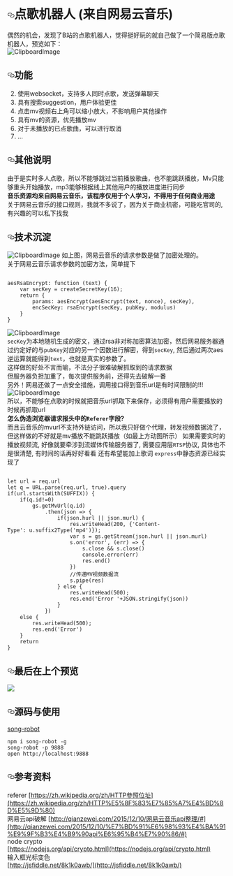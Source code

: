 # [<svg aria-hidden="true" class="deep-link-icon" height="16" version="1.1" width="16"><path d="M4 9h1v1H4c-1.5 0-3-1.69-3-3.5S2.55 3 4 3h4c1.45 0 3 1.69 3 3.5 0 1.41-.91 2.72-2 3.25V8.59c.58-.45 1-1.27 1-2.09C10 5.22 8.98 4 8 4H4c-.98 0-2 1.22-2 2.5S3 9 4 9zm9-3h-1v1h1c1 0 2 1.22 2 2.5S13.98 12 13 12H9c-.98 0-2-1.22-2-2.5 0-.83.42-1.64 1-2.09V6.25c-1.09.53-2 1.84-2 3.25C6 11.31 7.55 13 9 13h4c1.45 0 3-1.69 3-3.5S14.5 6 13 6z"/></svg>](#点歌机器人-来自网易云音乐)点歌机器人 (来自网易云音乐)
偶然的机会，发现了B站的点歌机器人，觉得挺好玩的就自己做了一个简易版点歌机器人，预览如下：  
![ClipboardImage](https://raw.githubusercontent.com/moyuyc/request-song-robot/master/upload/1471705339720.png)  

## [<svg aria-hidden="true" class="deep-link-icon" height="16" version="1.1" width="16"><path d="M4 9h1v1H4c-1.5 0-3-1.69-3-3.5S2.55 3 4 3h4c1.45 0 3 1.69 3 3.5 0 1.41-.91 2.72-2 3.25V8.59c.58-.45 1-1.27 1-2.09C10 5.22 8.98 4 8 4H4c-.98 0-2 1.22-2 2.5S3 9 4 9zm9-3h-1v1h1c1 0 2 1.22 2 2.5S13.98 12 13 12H9c-.98 0-2-1.22-2-2.5 0-.83.42-1.64 1-2.09V6.25c-1.09.53-2 1.84-2 3.25C6 11.31 7.55 13 9 13h4c1.45 0 3-1.69 3-3.5S14.5 6 13 6z"/></svg>](#功能)功能

2. 使用websocket，支持多人同时点歌，发送弹幕聊天
4. 具有搜索suggestion，用户体验更佳
6. 点击mv视频右上角可以缩小放大，不影响用户其他操作
8. 具有mv的资源，优先播放mv
10. 对于未播放的已点歌曲，可以进行取消
12. ...

## [<svg aria-hidden="true" class="deep-link-icon" height="16" version="1.1" width="16"><path d="M4 9h1v1H4c-1.5 0-3-1.69-3-3.5S2.55 3 4 3h4c1.45 0 3 1.69 3 3.5 0 1.41-.91 2.72-2 3.25V8.59c.58-.45 1-1.27 1-2.09C10 5.22 8.98 4 8 4H4c-.98 0-2 1.22-2 2.5S3 9 4 9zm9-3h-1v1h1c1 0 2 1.22 2 2.5S13.98 12 13 12H9c-.98 0-2-1.22-2-2.5 0-.83.42-1.64 1-2.09V6.25c-1.09.53-2 1.84-2 3.25C6 11.31 7.55 13 9 13h4c1.45 0 3-1.69 3-3.5S14.5 6 13 6z"/></svg>](#其他说明)其他说明
由于是实时多人点歌，所以不能够跳过当前播放歌曲，也不能跳跃播放，Mv只能够重头开始播放，mp3能够根据线上其他用户的播放进度进行同步  
**音乐资源均来自网易云音乐，该程序仅用于个人学习，不得用于任何商业用途**  
关于网易云音乐的接口规则，我就不多说了，因为关于商业机密，可能吃官司的,有兴趣的可以私下找我  
## [<svg aria-hidden="true" class="deep-link-icon" height="16" version="1.1" width="16"><path d="M4 9h1v1H4c-1.5 0-3-1.69-3-3.5S2.55 3 4 3h4c1.45 0 3 1.69 3 3.5 0 1.41-.91 2.72-2 3.25V8.59c.58-.45 1-1.27 1-2.09C10 5.22 8.98 4 8 4H4c-.98 0-2 1.22-2 2.5S3 9 4 9zm9-3h-1v1h1c1 0 2 1.22 2 2.5S13.98 12 13 12H9c-.98 0-2-1.22-2-2.5 0-.83.42-1.64 1-2.09V6.25c-1.09.53-2 1.84-2 3.25C6 11.31 7.55 13 9 13h4c1.45 0 3-1.69 3-3.5S14.5 6 13 6z"/></svg>](#技术沉淀)技术沉淀
![ClipboardImage](https://raw.githubusercontent.com/moyuyc/request-song-robot/master/upload/1471696540554.png)
如上图，网易云音乐的请求参数是做了加密处理的。<br>
关于网易云音乐请求参数的加密方法，简单提下  

```
 
aesRsaEncrypt: function (text) {
    var secKey = createSecretKey(16);
    return {
        params: aesEncrypt(aesEncrypt(text, nonce), secKey),
        encSecKey: rsaEncrypt(secKey, pubKey, modulus)
    }
}

```

![ClipboardImage](https://raw.githubusercontent.com/moyuyc/request-song-robot/master/upload/1471697286239.png)  
`secKey`为本地随机生成的密文，通过rsa非对称加密算法加密，然后网易服务器通过约定好的与`pubKey`对应的另一个因数进行解密，得到`secKey`, 然后通过两次aes逆运算就能得到`text`，也就是真实的参数了。  
这样做的好处不言而喻，不法分子很难破解抓取到的请求数据<br>
但服务器负担加重了，每次提供服务前，还得先去破解一番  
另外！网易还做了一点安全措施，调用接口得到音乐url是有时间限制的!!!  
![ClipboardImage](https://raw.githubusercontent.com/moyuyc/request-song-robot/master/upload/1471697765689.png)  
所以，不能够在点歌的时候就把音乐url抓取下来保存，必须得有用户需要播放的时候再抓取url  
**怎么伪造浏览器请求报头中的`Referer`字段?**  
而且云音乐的mvurl不支持外链访问，所以我只好做个代理，转发视频数据流了，但这样做的不好就是mv播放不能跳跃播放（如最上方动图所示）
如果需要实时的播放视频流, 好像就要牵涉到流媒体传输服务器了, 需要应用层`RTSP`协议, 具体也不是很清楚, 有时间的话再好好看看
还有希望能加上歌词
`express`中静态资源已经实现了  

```
 
let url = req.url
let q = URL.parse(req.url, true).query
if(url.startsWith(SUFFIX)) {
    if(q.id!=0)
        gs.getMvUrl(q.id)
            .then(json => {
                if(json.hurl || json.murl) {
                    res.writeHead(200, {'Content-Type': u.suffix2Type('mp4')});
                    var s = gs.getStream(json.hurl || json.murl)
                    s.on('error', (err) => {
                        s.close && s.close()
                        console.error(err)
                        res.end()
                    })
                    //传递MV视频数据流 
                    s.pipe(res)
                } else {
                    res.writeHead(500);
                    res.end('Error '+JSON.stringify(json))
                }
            })
    else {
        res.writeHead(500);
        res.end('Error')
    }
    return
}

```

## [<svg aria-hidden="true" class="deep-link-icon" height="16" version="1.1" width="16"><path d="M4 9h1v1H4c-1.5 0-3-1.69-3-3.5S2.55 3 4 3h4c1.45 0 3 1.69 3 3.5 0 1.41-.91 2.72-2 3.25V8.59c.58-.45 1-1.27 1-2.09C10 5.22 8.98 4 8 4H4c-.98 0-2 1.22-2 2.5S3 9 4 9zm9-3h-1v1h1c1 0 2 1.22 2 2.5S13.98 12 13 12H9c-.98 0-2-1.22-2-2.5 0-.83.42-1.64 1-2.09V6.25c-1.09.53-2 1.84-2 3.25C6 11.31 7.55 13 9 13h4c1.45 0 3-1.69 3-3.5S14.5 6 13 6z"/></svg>](#最后在上个预览)最后在上个预览
![](https://raw.githubusercontent.com/moyuyc/request-song-robot/master/upload/gif3.gif)  
## [<svg aria-hidden="true" class="deep-link-icon" height="16" version="1.1" width="16"><path d="M4 9h1v1H4c-1.5 0-3-1.69-3-3.5S2.55 3 4 3h4c1.45 0 3 1.69 3 3.5 0 1.41-.91 2.72-2 3.25V8.59c.58-.45 1-1.27 1-2.09C10 5.22 8.98 4 8 4H4c-.98 0-2 1.22-2 2.5S3 9 4 9zm9-3h-1v1h1c1 0 2 1.22 2 2.5S13.98 12 13 12H9c-.98 0-2-1.22-2-2.5 0-.83.42-1.64 1-2.09V6.25c-1.09.53-2 1.84-2 3.25C6 11.31 7.55 13 9 13h4c1.45 0 3-1.69 3-3.5S14.5 6 13 6z"/></svg>](#源码与使用)源码与使用
[song-robot](https://github.com/moyuyc/request-song-robot)  

```
npm i song-robot -g
song-robot -p 9888
open http://localhost:9888

```

## [<svg aria-hidden="true" class="deep-link-icon" height="16" version="1.1" width="16"><path d="M4 9h1v1H4c-1.5 0-3-1.69-3-3.5S2.55 3 4 3h4c1.45 0 3 1.69 3 3.5 0 1.41-.91 2.72-2 3.25V8.59c.58-.45 1-1.27 1-2.09C10 5.22 8.98 4 8 4H4c-.98 0-2 1.22-2 2.5S3 9 4 9zm9-3h-1v1h1c1 0 2 1.22 2 2.5S13.98 12 13 12H9c-.98 0-2-1.22-2-2.5 0-.83.42-1.64 1-2.09V6.25c-1.09.53-2 1.84-2 3.25C6 11.31 7.55 13 9 13h4c1.45 0 3-1.69 3-3.5S14.5 6 13 6z"/></svg>](#参考资料)参考资料
referer
[https://zh.wikipedia.org/zh/HTTP參照位址](https://zh.wikipedia.org/zh/HTTP%E5%8F%83%E7%85%A7%E4%BD%8D%E5%9D%80)  
网易云api破解
[http://qianzewei.com/2015/12/10/网易云音乐api整理/#](http://qianzewei.com/2015/12/10/%E7%BD%91%E6%98%93%E4%BA%91%E9%9F%B3%E4%B9%90api%E6%95%B4%E7%90%86/#)  
node crypto<br>
[https://nodejs.org/api/crypto.html](https://nodejs.org/api/crypto.html)  
输入框光标变色<br>
[http://jsfiddle.net/8k1k0awb/](http://jsfiddle.net/8k1k0awb/)
